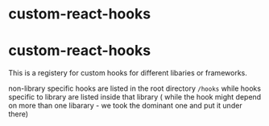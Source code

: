 # custom-react-hooks
# custom-react-hooks

This is a registery for custom hooks for different libaries or frameworks. 

non-library specific hooks are listed in the root directory `/hooks` while hooks specific to library are listed inside that library ( while the hook might depend on more than one libarary - we took the dominant one and put it under there)

